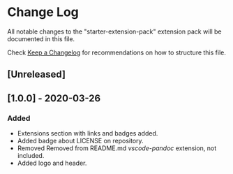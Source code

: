 # Change Log

All notable changes to the "starter-extension-pack" extension pack will be documented in this file.

Check [Keep a Changelog](http://keepachangelog.com/) for recommendations on how to structure this file.

## [Unreleased]

## [1.0.0] - 2020-03-26

### Added

- Extensions section with links and badges added.
- Added badge about LICENSE on repository.
- Removed Removed from README.md _vscode-pandoc_ extension, not included.
- Added logo and header.
